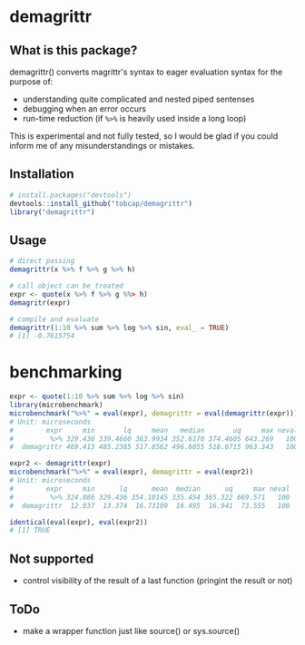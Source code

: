 # demagrittr

## What is this package?
demagrittr() converts magrittr's syntax to eager evaluation syntax for
the purpose of: 

+ understanding quite complicated and nested piped sentenses
+ debugging when an error occurs
+ run-time reduction (if `%>%` is heavily used inside a long loop)

This is experimental and not fully tested, so I would be glad
if you could inform me of any misunderstandings or mistakes.  

## Installation
``` r
# install.packages("devtools")
devtools::install_github("tobcap/demagrittr")
library("demagrittr")
```

## Usage
``` r
# direct passing 
demagrittr(x %>% f %>% g %>% h)

# call object can be treated
expr <- quote(x %>% f %>% g %%> h)
demagritr(expr)

# compile and evaluate
demagrittr(1:10 %>% sum %>% log %>% sin, eval_ = TRUE)
# [1] -0.7615754
```

# benchmarking
``` r
expr <- quote(1:10 %>% sum %>% log %>% sin)
library(microbenchmark)
microbenchmark("%>%" = eval(expr), demagrittr = eval(demagrittr(expr)))
# Unit: microseconds
#        expr     min       lq     mean   median       uq     max neval
#         %>% 329.436 339.4660 363.9934 352.6170 374.4605 643.269   100
#  demagrittr 469.413 485.2385 517.8562 496.6055 518.6715 963.343   100

expr2 <- demagrittr(expr)
microbenchmark("%>%" = eval(expr), demagrittr = eval(expr2))
# Unit: microseconds
#        expr     min      lq      mean  median      uq     max neval
#         %>% 324.086 329.436 354.10145 335.454 365.322 669.571   100
#  demagrittr  12.037  13.374  16.73109  16.495  16.941  73.555   100

identical(eval(expr), eval(expr2))
# [1] TRUE
```

## Not supported 
* control visibility of the result of a last function
 (pringint the result or not)

## ToDo
* make a wrapper function just like source() or sys.source()
